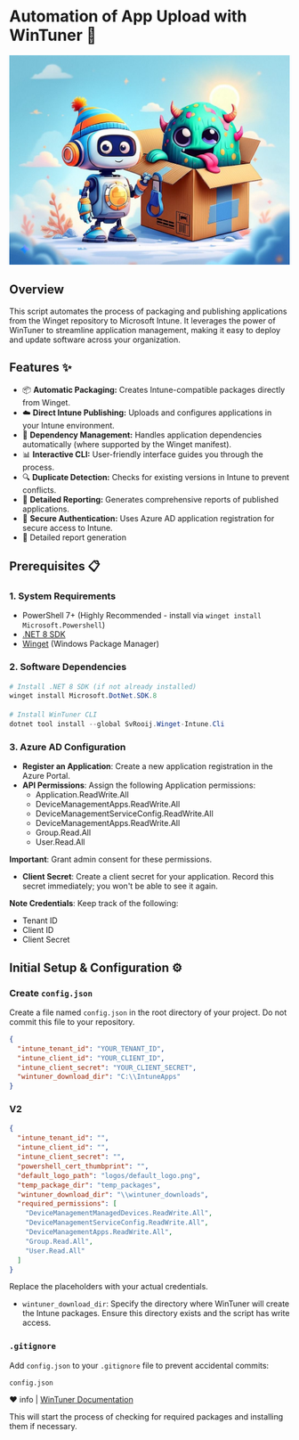 # Automation of App Upload with WinTuner 🚀

![Intune Application Publisher](https://github.com/Ayoub-Sekoum/automattuner/blob/main/foto.jpg)

## Overview

This script automates the process of packaging and publishing applications from the Winget repository to Microsoft Intune. It leverages the power of WinTuner to streamline application management, making it easy to deploy and update software across your organization.

## Features ✨

- 📦 **Automatic Packaging:** Creates Intune-compatible packages directly from Winget.
- ☁️ **Direct Intune Publishing:** Uploads and configures applications in your Intune environment.
- 🔄 **Dependency Management:** Handles application dependencies automatically (where supported by the Winget manifest).
- 📊 **Interactive CLI:** User-friendly interface guides you through the process.
- 🔍 **Duplicate Detection:** Checks for existing versions in Intune to prevent conflicts.
- 📄 **Detailed Reporting:** Generates comprehensive reports of published applications.
- 🔐 **Secure Authentication:** Uses Azure AD application registration for secure access to Intune.
- 📄 Detailed report generation

## Prerequisites 📋

### 1. System Requirements

- PowerShell 7+ (Highly Recommended - install via `winget install Microsoft.Powershell`)
- [.NET 8 SDK](https://dotnet.microsoft.com/download/dotnet/8.0)
- [Winget](https://learn.microsoft.com/en-us/windows/package-manager/winget/) (Windows Package Manager)

### 2. Software Dependencies

```powershell
# Install .NET 8 SDK (if not already installed)
winget install Microsoft.DotNet.SDK.8

# Install WinTuner CLI
dotnet tool install --global SvRooij.Winget-Intune.Cli
```

### 3. Azure AD Configuration

- **Register an Application**: Create a new application registration in the Azure Portal.
- **API Permissions**: Assign the following Application permissions:
  - Application.ReadWrite.All
  - DeviceManagementApps.ReadWrite.All
  - DeviceManagementServiceConfig.ReadWrite.All
  - DeviceManagementApps.ReadWrite.All
  - Group.Read.All
  - User.Read.All

**Important**: Grant admin consent for these permissions.

- **Client Secret**: Create a client secret for your application. Record this secret immediately; you won't be able to see it again.

**Note Credentials**: Keep track of the following:

- Tenant ID
- Client ID
- Client Secret

## Initial Setup & Configuration ⚙️

### Create `config.json`

Create a file named `config.json` in the root directory of your project. Do not commit this file to your repository.

```json
{
  "intune_tenant_id": "YOUR_TENANT_ID",
  "intune_client_id": "YOUR_CLIENT_ID",
  "intune_client_secret": "YOUR_CLIENT_SECRET",
  "wintuner_download_dir": "C:\\IntuneApps"
}
```

### V2

```json
{
  "intune_tenant_id": "",
  "intune_client_id": "",
  "intune_client_secret": "",
  "powershell_cert_thumbprint": "",
  "default_logo_path": "logos/default_logo.png",
  "temp_package_dir": "temp_packages",
  "wintuner_download_dir": "\\wintuner_downloads",
  "required_permissions": [
    "DeviceManagementManagedDevices.ReadWrite.All",
    "DeviceManagementServiceConfig.ReadWrite.All",
    "DeviceManagementApps.ReadWrite.All",
    "Group.Read.All",
    "User.Read.All"
  ]
}
```

Replace the placeholders with your actual credentials.

- `wintuner_download_dir`: Specify the directory where WinTuner will create the Intune packages. Ensure this directory exists and the script has write access.

### `.gitignore`

Add `config.json` to your `.gitignore` file to prevent accidental commits:

```
config.json
```

❤️ info  | [WinTuner Documentation](https://wintuner.app) 





This will start the process of checking for required packages and installing them if necessary.
